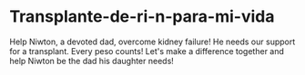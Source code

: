 # Transplante-de-ri-n-para-mi-vida
Help Niwton, a devoted dad, overcome kidney failure! He needs our support for a transplant. Every peso counts! Let's make a difference together and help Niwton be the dad his daughter needs!
